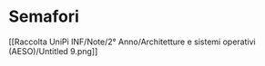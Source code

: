 # Semafori

[[Raccolta UniPi INF/Note/2° Anno/Architetture e sistemi operativi (AESO)/Untitled 9.png]]
